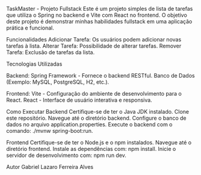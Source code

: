 TaskMaster - Projeto Fullstack
Este é um projeto simples de lista de tarefas que utiliza o Spring no backend e Vite com React no frontend. O objetivo deste projeto é demonstrar minhas habilidades fullstack em uma aplicação prática e funcional.

Funcionalidades
Adicionar Tarefa: Os usuários podem adicionar novas tarefas à lista.
Alterar Tarefa: Possibilidade de alterar tarefas.
Remover Tarefa: Exclusão de tarefas da lista.

Tecnologias Utilizadas

Backend:
Spring Framework - Fornece o backend RESTful.
Banco de Dados (Exemplo: MySQL, PostgreSQL, H2, etc.).

Frontend:
Vite - Configuração do ambiente de desenvolvimento para o React.
React - Interface de usuário interativa e responsiva.

Como Executar
Backend
  Certifique-se de ter o Java JDK instalado.
  Clone este repositório.
  Navegue até o diretório backend.
  Configure o banco de dados no arquivo application.properties.
  Execute o backend com o comando: ./mvnw spring-boot:run.

Frontend
  Certifique-se de ter o Node.js e o npm instalados.
  Navegue até o diretório frontend.
  Instale as dependências com: npm install.
  Inicie o servidor de desenvolvimento com: npm run dev.

Autor
  Gabriel Lazaro Ferreira Alves
